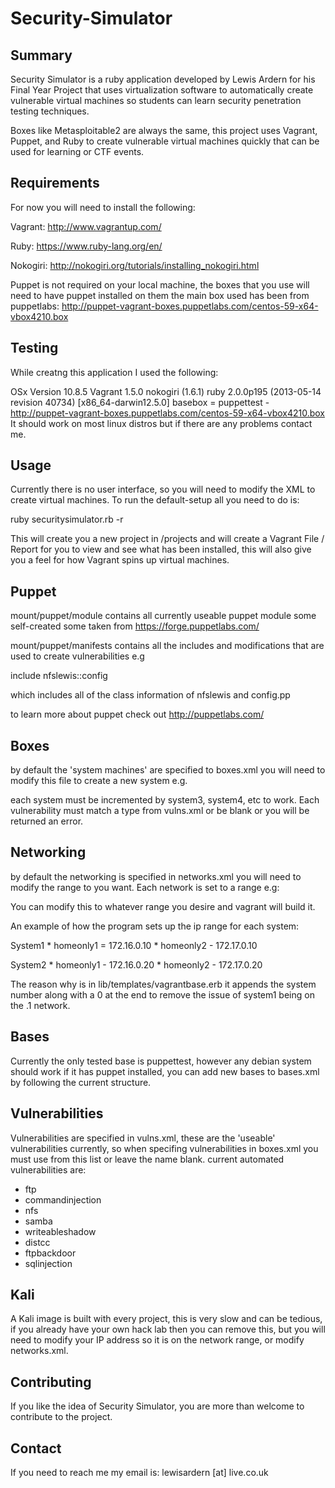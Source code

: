 
Security-Simulator 
==

Summary
--

Security Simulator is a ruby application developed by Lewis Ardern for his Final Year Project that uses virtualization software to automatically create vulnerable virtual machines so students can learn security penetration testing techniques. 

Boxes like Metasploitable2 are always the same, this project uses Vagrant, Puppet, and Ruby to create vulnerable virtual machines quickly that can be used for learning or CTF events. 

Requirements
--
For now you will need to install the following:

Vagrant: http://www.vagrantup.com/

Ruby: https://www.ruby-lang.org/en/

Nokogiri: http://nokogiri.org/tutorials/installing_nokogiri.html

Puppet is not required on your local machine, the boxes that you use will need to have puppet installed on them the main box used has been from puppetlabs: http://puppet-vagrant-boxes.puppetlabs.com/centos-59-x64-vbox4210.box

Testing
--
While creatng this application I used the following:

OSx Version 10.8.5
Vagrant 1.5.0
nokogiri (1.6.1)
ruby 2.0.0p195 (2013-05-14 revision 40734) [x86_64-darwin12.5.0]
basebox = puppettest - http://puppet-vagrant-boxes.puppetlabs.com/centos-59-x64-vbox4210.box
It should work on most linux distros but if there are any problems contact me.

Usage
--
Currently there is no user interface, so you will need to modify the XML to create virtual machines. To run the default-setup all you need to do is:

ruby securitysimulator.rb -r  

This will create you a new project in /projects and will create a Vagrant File / Report for you to view and see what has been installed, this will also give you a feel for how Vagrant spins up virtual machines. 

Puppet
--

mount/puppet/module 
contains all currently useable puppet module some self-created some taken from https://forge.puppetlabs.com/

mount/puppet/manifests
contains all the includes and modifications that are used to create vulnerabilities e.g 

include nfslewis::config 

which includes all of the class information of nfslewis and config.pp 

to learn more about puppet check out http://puppetlabs.com/

Boxes
--
by default the 'system machines' are specified to boxes.xml you will need to modify this file to create a new system e.g. 

each system must be incremented by system3, system4, etc to work. Each vulnerability must match a type from vulns.xml or be blank or you will be returned an error. 

Networking
--
by default the networking is specified in networks.xml you will need to modify the range to you want. Each network is set to a range e.g:


You can modify this to whatever range you desire and vagrant will build it.

An example of how the program sets up the ip range for each system:

System1
    * homeonly1 = 172.16.0.10 
	* homeonly2 - 172.17.0.10 

System2 
	* homeonly1 - 172.16.0.20 
	* homeonly2 - 172.17.0.20  

The reason why is in lib/templates/vagrantbase.erb  it appends the system number along with a 0 at the end to remove the issue of system1 being on the .1 network.

Bases
--
Currently the only tested base is puppettest, however any debian system should work if it has puppet installed, you can add new bases to bases.xml by following the current structure. 

Vulnerabilities
--
Vulnerabilities are specified in vulns.xml, these are the 'useable' vulnerabilities currently, so when specifing vulnerabilities in boxes.xml you must use from this list or leave the name blank. current automated vulnerabilities are:
	
  * ftp
  * commandinjection
  * nfs
  * samba
  * writeableshadow
  * distcc
  * ftpbackdoor
  * sqlinjection

Kali
--
A Kali image is built with every project, this is very slow and can be tedious, if you already have your own hack lab then you can remove this, but you will need to modify your IP address so it is on the network range, or modify networks.xml.

Contributing
--
If you like the idea of Security Simulator, you are more than welcome to contribute to the project.

Contact
--
If you need to reach me my email is: lewisardern [at] live.co.uk
